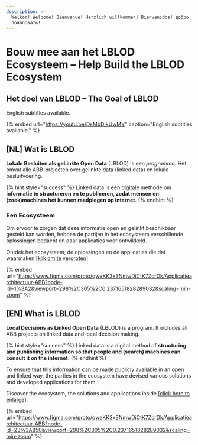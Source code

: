 ```yaml
---
description: >-
  Welkom! Welcome! Bienvenue! Herzlich willkommen! Bienvenidos! добро
  пожаловать!
---
```


# Bouw mee aan het LBLOD Ecosysteem – Help Build the LBLOD Ecosystem

## **Het doel van LBLOD – The Goal of LBLOD** 

English subtitles available.

{% embed url="https://youtu.be/DsMbDIkUwMY" caption="English subtitles available." %}

## **\[NL\] Wat is LBLOD**

**Lokale Besluiten als geLinkte Open Data** \(LBLOD\) is een _programma_. Het omvat alle ABB-projecten over gelinkte data \(linked data\) en lokale besluitvoering.

{% hint style="success" %}
Linked data is een digitale methode om **informatie te structureren en te publiceren, zodat mensen en \(zoek\)machines het kunnen raadplegen op internet**.
{% endhint %}

### Een Ecosysteem

Om ervoor te zorgen dat deze informatie open en gelinkt beschikbaar gesteld kan worden, hebben de partijen in het ecosysteem verschillende oplossingen bedacht en daar applicaties voor ontwikkeld.

Ontdek het ecosysteem, de oplossingen en de applicaties die dat waarmaken \[[klik om te vergroten](https://www.figma.com/proto/qweKK3x3NmwDiCtK7ZcrDk/Applicatiearchitectuur-ABB?node-id=1%3A2&viewport=298%2C305%2C0.2371651828289032&scaling=min-zoom)\]

{% embed url="https://www.figma.com/proto/qweKK3x3NmwDiCtK7ZcrDk/Applicatiearchitectuur-ABB?node-id=1%3A2&viewport=298%2C305%2C0.2371651828289032&scaling=min-zoom" %}



## **\[EN\] What is LBLOD**

**Local Decisions as Linked Open Data** \(LBLOD\) is a program. It includes all ABB projects on linked data and local decision making.

{% hint style="success" %}
Linked data is a digital method of **structuring and publishing information so that people and \(search\) machines can consult it on the internet**.
{% endhint %}

To ensure that this information can be made publicly available in an open and linked way, the parties in the ecosystem have devised various solutions and developed applications for them.

Discover the ecosystem, the solutions and applications inside \[[click here to enlarge](https://www.figma.com/proto/qweKK3x3NmwDiCtK7ZcrDk/Applicatiearchitectuur-ABB?node-id=23%3A850&viewport=298%2C305%2C0.2371651828289032&scaling=min-zoom)\].

{% embed url="https://www.figma.com/proto/qweKK3x3NmwDiCtK7ZcrDk/Applicatiearchitectuur-ABB?node-id=23%3A850&viewport=298%2C305%2C0.2371651828289032&scaling=min-zoom" %}

